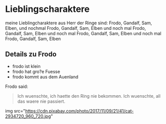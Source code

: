 # Lieblingscharaktere
meine Lieblingcharaktere aus Herr der Ringe sind:
Frodo, Gandalf, Sam, Elben, und nochmal Frodo, Gandalf, Sam, Elben
und noch mal Frodo, Gandalf, Sam, Elben
und noch mal Frodo, Gandalf, Sam, Elben
und noch mal Frodo, Gandalf, Sam, Elben

## Details zu Frodo
* frodo ist klein
* frodo hat gro?e Fuesse
* frodo kommt aus dem Auenland

Frodo said:
> Ich wuenschte, ich haette den Ring nie bekommen.
> Ich wuenschte, all das waere nie passiert.

img src="https://cdn.pixabay.com/photo/2017/11/09/21/41/cat-2934720_960_720.jpg"

